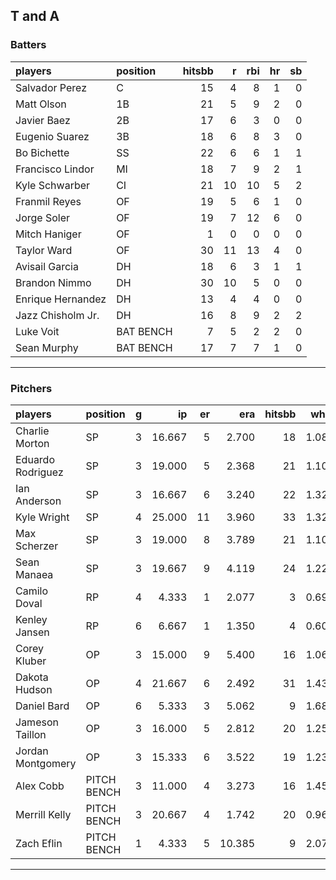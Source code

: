 ## T and A

### Batters

 
|players           |position  | hitsbb|  r| rbi| hr| sb| 
|:-----------------|:---------|------:|--:|---:|--:|--:| 
|Salvador Perez    |C         |     15|  4|   8|  1|  0| 
|Matt Olson        |1B        |     21|  5|   9|  2|  0| 
|Javier Baez       |2B        |     17|  6|   3|  0|  0| 
|Eugenio Suarez    |3B        |     18|  6|   8|  3|  0| 
|Bo Bichette       |SS        |     22|  6|   6|  1|  1| 
|Francisco Lindor  |MI        |     18|  7|   9|  2|  1| 
|Kyle Schwarber    |CI        |     21| 10|  10|  5|  2| 
|Franmil Reyes     |OF        |     19|  5|   6|  1|  0| 
|Jorge Soler       |OF        |     19|  7|  12|  6|  0| 
|Mitch Haniger     |OF        |      1|  0|   0|  0|  0| 
|Taylor Ward       |OF        |     30| 11|  13|  4|  0| 
|Avisail Garcia    |DH        |     18|  6|   3|  1|  1| 
|Brandon Nimmo     |DH        |     30| 10|   5|  0|  0| 
|Enrique Hernandez |DH        |     13|  4|   4|  0|  0| 
|Jazz Chisholm Jr. |DH        |     16|  8|   9|  2|  2| 
|Luke Voit         |BAT BENCH |      7|  5|   2|  2|  0| 
|Sean Murphy       |BAT BENCH |     17|  7|   7|  1|  0| 


* * *

### Pitchers

 
|players           |position    |  g|     ip| er|    era| hitsbb|  whip| so|  w| sv| 
|:-----------------|:-----------|--:|------:|--:|------:|------:|-----:|--:|--:|--:| 
|Charlie Morton    |SP          |  3| 16.667|  5|  2.700|     18| 1.080| 17|  1|  0| 
|Eduardo Rodriguez |SP          |  3| 19.000|  5|  2.368|     21| 1.105| 16|  1|  0| 
|Ian Anderson      |SP          |  3| 16.667|  6|  3.240|     22| 1.320| 10|  2|  0| 
|Kyle Wright       |SP          |  4| 25.000| 11|  3.960|     33| 1.320| 24|  1|  0| 
|Max Scherzer      |SP          |  3| 19.000|  8|  3.789|     21| 1.105| 22|  1|  0| 
|Sean Manaea       |SP          |  3| 19.667|  9|  4.119|     24| 1.220| 26|  0|  0| 
|Camilo Doval      |RP          |  4|  4.333|  1|  2.077|      3| 0.692|  8|  0|  1| 
|Kenley Jansen     |RP          |  6|  6.667|  1|  1.350|      4| 0.600|  9|  2|  3| 
|Corey Kluber      |OP          |  3| 15.000|  9|  5.400|     16| 1.067| 15|  1|  0| 
|Dakota Hudson     |OP          |  4| 21.667|  6|  2.492|     31| 1.431| 10|  2|  0| 
|Daniel Bard       |OP          |  6|  5.333|  3|  5.062|      9| 1.688|  7|  0|  4| 
|Jameson Taillon   |OP          |  3| 16.000|  5|  2.812|     20| 1.250| 12|  2|  0| 
|Jordan Montgomery |OP          |  3| 15.333|  6|  3.522|     19| 1.239| 14|  0|  0| 
|Alex Cobb         |PITCH BENCH |  3| 11.000|  4|  3.273|     16| 1.455| 14|  1|  0| 
|Merrill Kelly     |PITCH BENCH |  3| 20.667|  4|  1.742|     20| 0.968| 16|  2|  0| 
|Zach Eflin        |PITCH BENCH |  1|  4.333|  5| 10.385|      9| 2.077|  3|  0|  0| 


* * *


